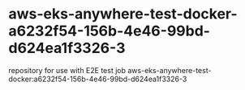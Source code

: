 # aws-eks-anywhere-test-docker-a6232f54-156b-4e46-99bd-d624ea1f3326-3
repository for use with E2E test job aws-eks-anywhere-test-docker:a6232f54-156b-4e46-99bd-d624ea1f3326-3
